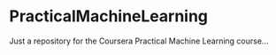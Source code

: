 # PracticalMachineLearning

Just a repository for the Coursera Practical Machine Learning course...
